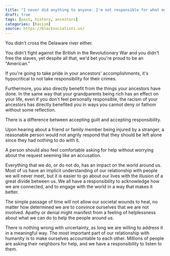 ```yaml
---
title: "I never did anything to anyone. I'm not responsible for what my ancestors did. I shouldn't have to pay for America's racist history. You shouldn't have to pay for the crimes of ancestors you never met."
draft: true
tags: [past, history, ancestors]
categories: [Racism]
source: https://blacksocialists.us/
---
```


You didn't cross the Delaware river either.  
  
You didn't fight against the British in the Revolutionary War and you didn't free the slaves, yet despite all that, we'd bet you're proud to be an "American."  
  
If you're going to take pride in your ancestors' accomplishments, it's hypocritical to not take responsibility for their crimes.  
  
Furthermore, you also directly benefit from the things your ancestors have done. In the same way that your grandparents being rich has an effect on your life, even if you don't feel personally responsible, the racism of your ancestors has directly benefited you in ways you cannot deny or fathom without some reflection.  
  
There is a difference between accepting guilt and accepting responsibility.  
  
Upon hearing about a friend or family member being injured by a stranger, a reasonable person would not angrily respond that they should be left alone since they had nothing to do with it.  
  
A person should also feel comfortable asking for help without worrying about the request seeming like an accusation.  
  
Everything that we do, or do not do, has an impact on the world around us. Most of us have an implicit understanding of our relationship with people we will never meet, but it is easier to go about our lives with the illusion of a great divide between us. We all have a responsibility to acknowledge how we are connected, and to engage with the world in a way that makes it better.  
  
The simple passage of time will not allow our societal wounds to heal, no matter how determined we are to convince ourselves that we are not involved. Apathy or denial might manifest from a feeling of helplessness about what we can do to help the people around us.  
  
There is nothing wrong with uncertainty, as long we are willing to address it in a meaningful way. The most important part of our relationship with humanity is to make ourselves accountable to each other. Millions of people are asking their neighbors for help, and we have a responsibility to listen to them.

